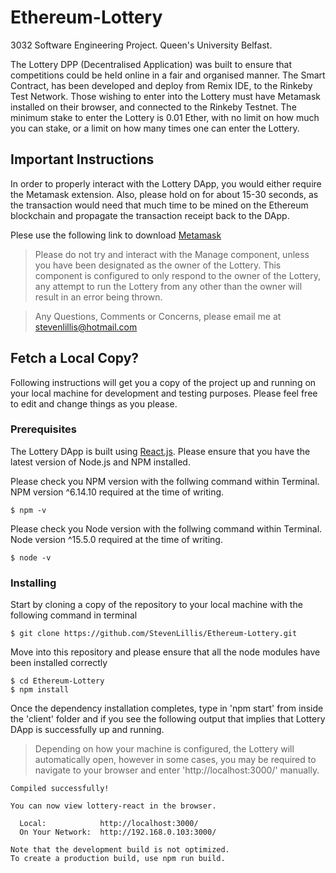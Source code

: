 # Ethereum-Lottery
3032 Software Engineering Project.  Queen's University Belfast.

The Lottery DPP (Decentralised Application) was built to ensure that competitions could be held online in a fair and organised manner.  The Smart Contract, has been developed and deploy from Remix IDE,  to the Rinkeby Test Network.  Those wishing to enter into the Lottery must have Metamask installed on their browser, and connected to the Rinkeby Testnet.  The minimum stake to enter the Lottery is 0.01 Ether, with no limit on how much you can stake, or a limit on how many times one can enter the Lottery.

## Important Instructions

In order to properly interact with the Lottery DApp, you would either require the Metamask extension. Also, please hold on for about 15-30 seconds, as the transaction would need that much time to be mined on the Ethereum blockchain and propagate the transaction receipt back to the DApp.

Plese use the following link to download [Metamask](https://metamask.io/download)


> Please do not try and interact with the Manage component, unless you have been designated as the owner of the Lottery.  This component is configured to only respond to the owner of the Lottery, any attempt to run the Lottery from any other than the owner will result in an error being thrown.

> Any Questions, Comments or Concerns, please email me at stevenlillis@hotmail.com

## Fetch a Local Copy? 

Following instructions will get you a copy of the project up and running on your local machine for development and testing purposes.  Please feel free to edit and change things as you please. 

### Prerequisites

The Lottery DApp is built using [React.js](https://reactjs.org/).  Please ensure that you have the latest version of Node.js and NPM installed.  

Please check you NPM version with the follwing command within Terminal.  NPM version ^6.14.10 required at the time of writing. 

```
$ npm -v
```

Please check you Node version with the follwing command within Terminal.  Node version ^15.5.0 required at the time of writing. 

```
$ node -v
```

### Installing

Start by cloning a copy of the repository to your local machine with the following command in terminal

```
$ git clone https://github.com/StevenLillis/Ethereum-Lottery.git
```

Move into this repository and please ensure that all the node modules have been installed correctly 

```
$ cd Ethereum-Lottery
$ npm install
```

Once the dependency installation completes, type in 'npm start' from inside the 'client' folder and if you see the following output that implies that Lottery DApp is successfully up and running.

> Depending on how your machine is configured, the Lottery will automatically open, however in some cases, you may be required to navigate to your browser and enter 'http://localhost:3000/' manually.

```
Compiled successfully!

You can now view lottery-react in the browser.

  Local:            http://localhost:3000/
  On Your Network:  http://192.168.0.103:3000/

Note that the development build is not optimized.
To create a production build, use npm run build.
```
